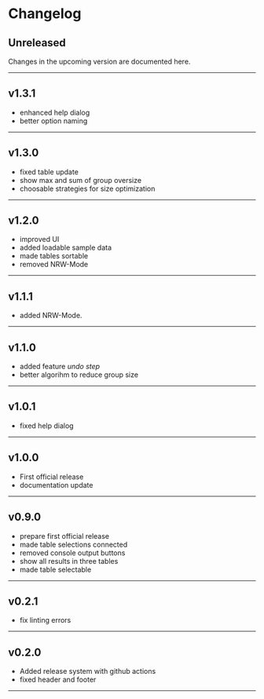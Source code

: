 # Changelog

## Unreleased
Changes in the upcoming version are documented here.

---

## v1.3.1
 - enhanced help dialog
 - better option naming

---

## v1.3.0
 - fixed table update
 - show max and sum of group oversize
 - choosable strategies for size optimization

---

## v1.2.0
 - improved UI
 - added loadable sample data
 - made tables sortable
 - removed NRW-Mode

---

## v1.1.1
 - added NRW-Mode.

---

## v1.1.0
 - added feature *undo step* 
 - better algorihm to reduce group size

---

## v1.0.1

- fixed help dialog

---

## v1.0.0

- First official release
- documentation update

---

## v0.9.0

- prepare first official release
- made table selections connected
- removed console output buttons
- show all results in three tables
- made table selectable

---

## v0.2.1

- fix linting errors

---

## v0.2.0

- Added release system with github actions
- fixed header and footer

---
